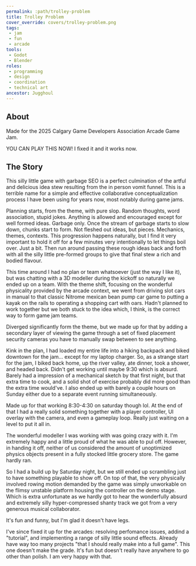 ```yaml
---
permalink: :path/trolley-problem
title: Trolley Problem
cover_override: covers/trolley-problem.png
tags:
 - jam
 - fun
 - arcade
tools:
 - Godot
 - Blender
roles:
 - programming
 - design
 - coordination
 - technical art
ancestor: Jugghoul
---
```


## About
Made for the 2025 Calgary Game Developers Association Arcade Game Jam.

YOU CAN PLAY THIS NOW!
I fixed it and it works now.

## The Story
This silly little game with garbage SEO is a perfect culmination of the artful and delicious idea stew resulting from the in person vomit funnel. This is a terrible name for a simple and effective collaborative conceptualization process I have been using for years now, most notably during game jams.

Planning starts, from the theme, with pure slop. Random thoughts, word association, stupid jokes. Anything is allowed and encouraged except for well formed ideas. Garbage only. Once the stream of garbage starts to slow down, chunks start to form. Not fleshed out ideas, but pieces. Mechanics, themes, contexts. This progression happens naturally, but I find it very important to hold it off for a few minutes very intentionally to let things boil over. Just a bit. Then run around passing these rough ideas back and forth with all the silly little pre-formed groups to give that final stew a rich and bodied flavour.

This time around I had no plan or team whatsoever (just the way I like it), but was chatting with a 3D modeller during the kickoff so naturally we ended up on a team. With the theme shift, focusing on the wonderful physicality provided by the arcade context, we went from driving slot cars in manual to that classic Nitrome mexican bean pump car game to putting a kayak on the rails to operating a shopping cart with oars. Hadn't planned to work together but we both stuck to the idea which, I think, is the correct way to form game jam teams.

Diverged significantly form the theme, but we made up for that by adding a secondary layer of viewing the game through a set of fixed placement security cameras you have to manually swap between to see anything.

Kink in the plan, I had loaded my entire life into a hiking backpack and biked downtown for the jam... except for my laptop charger. So, as a strange start for the jam, I biked back home, up the river valley, ate dinner, took a shower, and headed back. Didn't get working until maybe 9:30 which is absurd. Barely had a impression of a mechanical sketch by that first night, but that extra time to cook, and a solid shot of exercise probably did more good than the extra time would've. I also ended up with barely a couple hours on Sunday either due to a separate event running simultaneously.

Made up for that working 8:30-4:30 on saturday though lol.
At the end of that I had a really solid something together with a player controller, UI overlay with the camera, and even a gameplay loop. Really just waiting on a level to put it all in.

The wonderful modeller I was working with was going crazy with it. I'm extremely happy and a little proud of what he was able to pul off. However, in handing it off, neither of us considered the amount of unoptimized physics objects present in a fully stocked little grocery store. The game hardly ran.

So I had a build up by Saturday night, but we still ended up scrambling just to have something playable to show off. On top of that, the very physically involved rowing motion demanded by the game was simply unworkable on the flimsy unstable platform housing the controller on the demo stage. Which is extra unfortunate as we hardly got to hear the wonderfully absurd and extremely silly hyper-compressed shanty track we got from a very generous musical collaborator.

It's fun and funny, but I'm glad it doesn't have legs.

I've since fixed it up for the arcades: resolving perfomance issues, addind a "tutorial", and implementing a range of silly little sound effects. Already have way too many projects "that I should really make into a full game". This one doesn't make the grade. It's fun but doesn't really have anywhere to go other than polish. I am very happy with that.